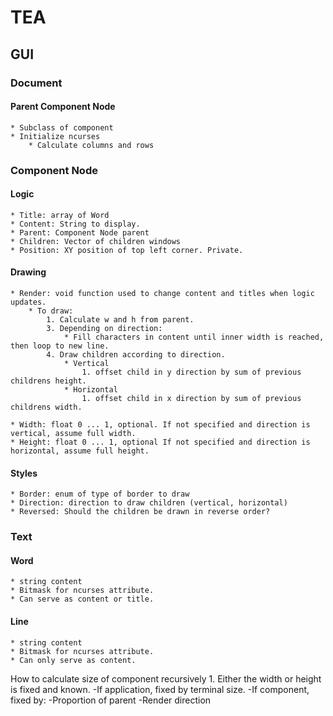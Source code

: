 # TEA

## GUI

### Document
#### Parent Component Node
    * Subclass of component
    * Initialize ncurses
        * Calculate columns and rows

### Component Node
#### Logic
    * Title: array of Word
    * Content: String to display.
    * Parent: Component Node parent
    * Children: Vector of children windows
    * Position: XY position of top left corner. Private.

#### Drawing
    * Render: void function used to change content and titles when logic updates.
        * To draw:
            1. Calculate w and h from parent.
            3. Depending on direction:
                * Fill characters in content until inner width is reached, then loop to new line.
            4. Draw children according to direction.
                * Vertical
                    1. offset child in y direction by sum of previous childrens height.
                * Horizontal
                    1. offset child in x direction by sum of previous childrens width.

    * Width: float 0 ... 1, optional. If not specified and direction is vertical, assume full width.
    * Height: float 0 ... 1, optional If not specified and direction is horizontal, assume full height.

#### Styles    
    * Border: enum of type of border to draw
    * Direction: direction to draw children (vertical, horizontal)
    * Reversed: Should the children be drawn in reverse order?

### Text
#### Word
    * string content
    * Bitmask for ncurses attribute.
    * Can serve as content or title.

#### Line
    * string content
    * Bitmask for ncurses attribute.
    * Can only serve as content.

How to calculate size of component recursively
    1. Either the width or height is fixed and known.
        -If application, fixed by terminal size.
        -If component, fixed by:
         -Proportion of parent
         -Render direction
